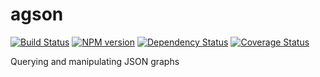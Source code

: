 # agson

[![Build Status](http://img.shields.io/travis/AppGyver/agson/master.svg)](https://travis-ci.org/AppGyver/agson)
[![NPM version](http://img.shields.io/npm/v/agson.svg)](https://www.npmjs.org/package/agson)
[![Dependency Status](http://img.shields.io/david/AppGyver/agson.svg)](https://david-dm.org/AppGyver/agson)
[![Coverage Status](https://img.shields.io/coveralls/AppGyver/agson.svg)](https://coveralls.io/r/AppGyver/agson)

Querying and manipulating JSON graphs
